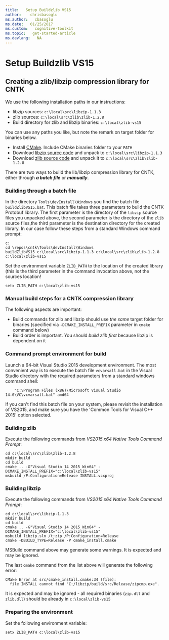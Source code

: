 ```yaml
---
title:   Setup Buildzlib VS15
author:    chrisbasoglu
ms.author:   cbasoglu
ms.date:   01/25/2017
ms.custom:   cognitive-toolkit
ms.topic:   get-started-article
ms.devlang:   NA
---
```

# Setup Buildzlib VS15

## Creating a zlib/libzip compression library for CNTK

We use the following installation paths in our instructions:

* libzip sources: `c:\local\src\libzip-1.1.3`
* zlib sources: `c:\local\src\zlib\zlib-1.2.8`
* Build directory for zlib and libzip binaries: `c:\local\zlib-vs15`

You can use any paths you like, but note the remark on target folder for binaries below.

* Install [CMake](https://cmake.org/download/). Include CMake binaries folder to your `PATH`
* Download [libzip source code](http://nih.at/libzip/) and unpack to `c:\local\src\libzip-1.1.3`
* Download [zlib source code](http://zlib.net/) and unpack it to `c:\local\src\zlib\zlib-1.2.8`

There are two ways to build the lib/libzip compression library for CNTK, either through ***a batch file*** or ***manually***.

### Building through a batch file

In the directory ```Tools\devInstall\Windows``` you find the batch file ```buildZlibVS15.bat```. This batch file takes three parameters to build the CNTK Protobuf library. The first parameter is the directory of the ```libzip``` source files you unpacked above, the second parameter is the directory of the ```zlib``` source files,the third parameter is the destination directory for the created library. In our case follow these steps from a standard Windows command prompt:

```
c:
cd \repos\cntk\Tools\devInstall\Windows
buildZlibVS15 c:\local\src\libzip-1.1.3 c:\local\src\zlib\zlib-1.2.8 c:\local\zlib-vs15
```

Set the environment variable `ZLIB_PATH` to the location of the created library (this is the third parameter in the command invocation above, not the sources location!

```
setx ZLIB_PATH c:\local\zlib-vs15
```

### Manual build steps for a CNTK compression library

The following aspects are important:

* Build commands for zlib and libzip should use *the same* target folder for binaries (specified via `-DCMAKE_INSTALL_PREFIX` parameter in `cmake` command below)
* Build order is important. You should *build zlib first* because libzip is dependent on it

### Command prompt environment for build

Launch a 64-bit Visual Studio 2015 development environment. The most convenient way is to execute the batch file `vcvarsall.bat` in the Visual Studio directory with the required parameters from a standard windows command shell:

```
    "C:\Program Files (x86)\Microsoft Visual Studio 14.0\VC\vcvarsall.bat" amd64
```

If you can't find this batch file on your system, please revisit the installation of VS2015, and make sure you have the 'Common Tools for Visual C++ 2015' option selected.

### Building zlib

Execute the following commands from *VS2015 x64 Native Tools Command Prompt*:

```
cd c:\local\src\zlib\zlib-1.2.8
mkdir build
cd build
cmake .. -G"Visual Studio 14 2015 Win64" -DCMAKE_INSTALL_PREFIX="c:\local\zlib-vs15"
msbuild /P:Configuration=Release INSTALL.vcxproj
```

### Building libzip

Execute the following commands from *VS2015 x64 Native Tools Command Prompt*:

```
cd c:\local\src\libzip-1.1.3
mkdir build
cd build
cmake .. -G"Visual Studio 14 2015 Win64" -DCMAKE_INSTALL_PREFIX="c:\local\zlib-vs15"
msbuild libzip.sln /t:zip /P:Configuration=Release
cmake -DBUILD_TYPE=Release -P cmake_install.cmake
```

MSBuild command above may generate some warnings. It is expected and may be ignored.

The last `cmake` command from the list above will generate the following error:

```
CMake Error at src/cmake_install.cmake:34 (file):
  file INSTALL cannot find "C:/libzip/build/src/Release/zipcmp.exe".
```

It is expected and may be ignored - all required binaries (`zip.dll` and `zlib.dll`) should be already in `c:\local\zlib-vs15`

### Preparing the environment

Set the following environment variable:

```
setx ZLIB_PATH c:\local\zlib-vs15
```
